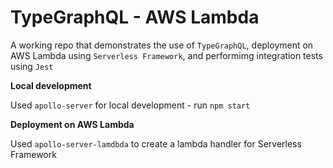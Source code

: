 # TypeGraphQL - AWS Lambda

A working repo that demonstrates the use of `TypeGraphQL`, deployment on AWS Lambda using `Serverless Framework`, and performimg integration tests using `Jest`

**Local development**

Used `apollo-server` for local development - run `npm start`

**Deployment on AWS Lambda**

Used `apollo-server-lamdbda` to create a lambda handler for Serverless Framework

